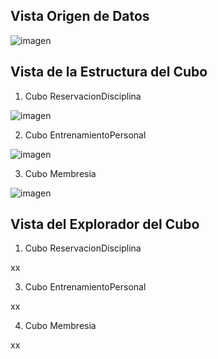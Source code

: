 ## Vista Origen de Datos

![imagen](https://github.com/user-attachments/assets/6da49f85-f586-4928-8a3b-97a9d33628bd)

## Vista de la Estructura del Cubo
1) Cubo ReservacionDisciplina

![imagen](https://github.com/user-attachments/assets/082f5670-e3a0-43bb-8931-ced6dd84a05c)

2) Cubo EntrenamientoPersonal

![imagen](https://github.com/user-attachments/assets/5f7a0953-3367-423c-8205-41248d9a4a37)

3) Cubo Membresia

![imagen](https://github.com/user-attachments/assets/484c8ce3-0bcc-41e9-8910-803ebe488d29)

## Vista del Explorador del Cubo
1) Cubo ReservacionDisciplina

xx

3)  Cubo EntrenamientoPersonal

xx

4) Cubo Membresia

xx


